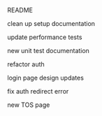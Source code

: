 README

clean up setup documentation

update performance tests

new unit test documentation

refactor auth

login page design updates

fix auth redirect error

new TOS page
